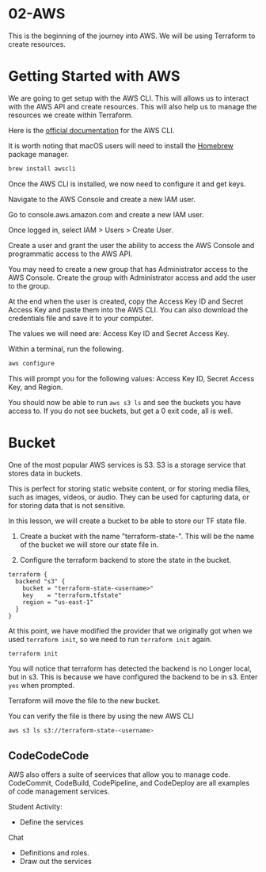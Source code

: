 # 02-AWS

This is the beginning of the journey into AWS. We will be using Terraform to create resources.

# Getting Started with AWS

We are going to get setup with the AWS CLI. This will allows us to interact with the AWS API and create resources. This will also help us to manage the resources we create within Terraform.


Here is the [official documentation](https://aws.amazon.com/cli/) for the AWS CLI.

It is worth noting that macOS users will need to install the [Homebrew](https://brew.sh/) package manager.

```bash
brew install awscli
```

Once the AWS CLI is installed, we now need to configure it and get keys.

Navigate to the AWS Console and create a new IAM user.

Go to console.aws.amazon.com and create a new IAM user.

Once logged in, select IAM > Users > Create User.

Create a user and grant the user the ability to access the AWS Console and programmatic access to the AWS API.

You may need to create a new group that has Administrator access to the AWS Console. Create the group with Administrator access and add the user to the group.

At the end when the user is created, copy the Access Key ID and Secret Access Key and paste them into the AWS CLI. You can also download the credentials file and save it to your computer.

The values we will need are: Access Key ID and Secret Access Key.

Within a terminal, run the following.

```bash
aws configure
```

This will prompt you for the following values: Access Key ID, Secret Access Key, and Region.

You should now be able to run `aws s3 ls` and see the buckets you have access to. If you do not see buckets, but get a 0 exit code, all is well.


# Bucket

One of the most popular AWS services is S3. S3 is a storage service that stores data in buckets.

This is perfect for storing static website content, or for storing media files, such as images, videos, or audio. They can be used for capturing data, or for storing data that is not sensitive. 

In this lesson, we will create a bucket to be able to store our TF state file.

1. Create a bucket with the name "terraform-state-<username>". This will be the name of the bucket we will store our state file in.

2. Configure the terraform backend to store the state in the bucket. 

```hcl
terraform {
  backend "s3" {
    bucket = "terraform-state-<username>"
    key    = "terraform.tfstate"
    region = "us-east-1"
  }
}
```

At this point, we have modified the provider that we originally got when we used `terraform init`, so we need to run `terraform init` again.

```bash
terraform init
```

You will notice that terraform has detected the backend is no Longer local, but in s3. This is because we have configured the backend to be in s3. Enter `yes` when prompted.

Terraform will move the file to the new bucket. 

You can verify the file is there by using the new AWS CLI

```bash
aws s3 ls s3://terraform-state-<username>
```

## CodeCodeCode

AWS also offers a suite of seervices that allow you to manage code. CodeCommit, CodeBuild, CodePipeline, and CodeDeploy are all examples of code management services.

Student Activity:
- Define the services

Chat
- Definitions and roles.
- Draw out the services


